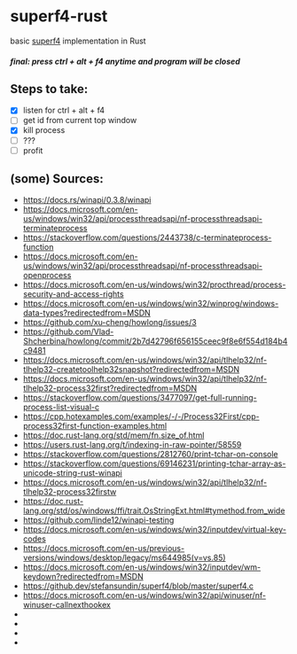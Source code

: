 # superf4-rust
basic [superf4](https://github.com/stefansundin/superf4) implementation in Rust

##### final: press ctrl + alt + f4 anytime and program will be closed

## Steps to take:
- [x] listen for ctrl + alt + f4
- [ ] get id from current top window
- [x] kill process
- [ ] ???
- [ ] profit

## (some) Sources:
- https://docs.rs/winapi/0.3.8/winapi
- https://docs.microsoft.com/en-us/windows/win32/api/processthreadsapi/nf-processthreadsapi-terminateprocess
- https://stackoverflow.com/questions/2443738/c-terminateprocess-function
- https://docs.microsoft.com/en-us/windows/win32/api/processthreadsapi/nf-processthreadsapi-openprocess
- https://docs.microsoft.com/en-us/windows/win32/procthread/process-security-and-access-rights
- https://docs.microsoft.com/en-us/windows/win32/winprog/windows-data-types?redirectedfrom=MSDN
- https://github.com/xu-cheng/howlong/issues/3
- https://github.com/Vlad-Shcherbina/howlong/commit/2b7d42796f656155ceec9f8e6f554d184b4c9481
- https://docs.microsoft.com/en-us/windows/win32/api/tlhelp32/nf-tlhelp32-createtoolhelp32snapshot?redirectedfrom=MSDN
- https://docs.microsoft.com/en-us/windows/win32/api/tlhelp32/nf-tlhelp32-process32first?redirectedfrom=MSDN
- https://stackoverflow.com/questions/3477097/get-full-running-process-list-visual-c
- https://cpp.hotexamples.com/examples/-/-/Process32First/cpp-process32first-function-examples.html
- https://doc.rust-lang.org/std/mem/fn.size_of.html
- https://users.rust-lang.org/t/indexing-in-raw-pointer/58559
- https://stackoverflow.com/questions/2812760/print-tchar-on-console
- https://stackoverflow.com/questions/69146231/printing-tchar-array-as-unicode-string-rust-winapi
- https://docs.microsoft.com/en-us/windows/win32/api/tlhelp32/nf-tlhelp32-process32firstw 
- https://doc.rust-lang.org/std/os/windows/ffi/trait.OsStringExt.html#tymethod.from_wide
- https://github.com/linde12/winapi-testing
- https://docs.microsoft.com/en-us/windows/win32/inputdev/virtual-key-codes
- https://docs.microsoft.com/en-us/previous-versions/windows/desktop/legacy/ms644985(v=vs.85)
- https://docs.microsoft.com/en-us/windows/win32/inputdev/wm-keydown?redirectedfrom=MSDN
- https://github.dev/stefansundin/superf4/blob/master/superf4.c
- https://docs.microsoft.com/en-us/windows/win32/api/winuser/nf-winuser-callnexthookex
- 
- 
- 
- 


